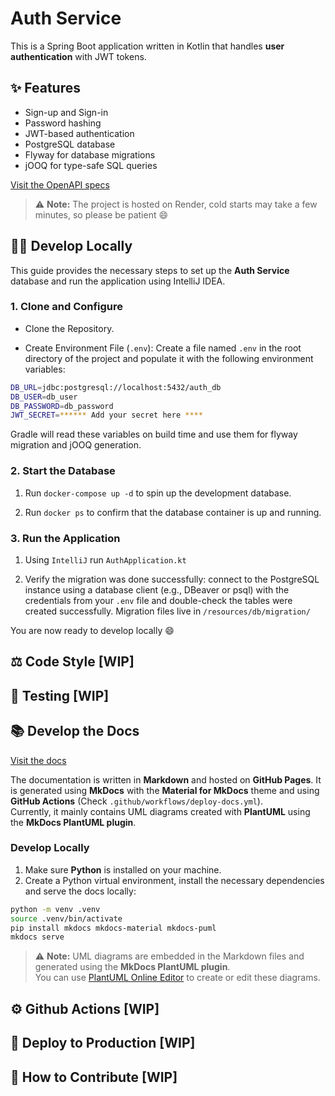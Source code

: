 # Auth Service

This is a Spring Boot application written in Kotlin that handles **user authentication** with JWT tokens.

## ✨ Features

- Sign-up and Sign-in
- Password hashing
- JWT-based authentication
- PostgreSQL database
- Flyway for database migrations
- jOOQ for type-safe SQL queries

[Visit the OpenAPI specs](https://auth-svc-qxq3.onrender.com/swagger-ui/index.html)
> ⚠️ **Note:** The project is hosted on Render, cold starts may take a few minutes, so please be patient 😄

## 🧑‍💻 Develop Locally

This guide provides the necessary steps to set up the **Auth Service** database and run the application using IntelliJ
IDEA.

### 1. Clone and Configure

- Clone the Repository.

- Create Environment File (`.env`):
  Create a file named `.env` in the root directory of the project and populate it with the following environment
  variables:

```bash
DB_URL=jdbc:postgresql://localhost:5432/auth_db
DB_USER=db_user
DB_PASSWORD=db_password
JWT_SECRET=****** Add your secret here ****
```

Gradle will read these variables on build time and use them for flyway migration and jOOQ generation.

### 2. Start the Database

1. Run `docker-compose up -d` to spin up the development database.

2. Run `docker ps` to confirm that the database container is up and running.

### 3. Run the Application

1. Using `IntelliJ` run `AuthApplication.kt`

2. Verify the migration was done successfully: connect to the PostgreSQL instance using a database client (e.g., DBeaver
   or psql) with the credentials from your `.env` file and double-check the tables were created successfully. Migration
   files live in `/resources/db/migration/`

You are now ready to develop locally 😄

## ⚖️ Code Style [WIP]

## 🧪 Testing [WIP]

## 📚 Develop the Docs

[Visit the docs](https://rodwan-bakkar.github.io/auth-svc/)

The documentation is written in **Markdown** and hosted on **GitHub Pages**. It is generated using **MkDocs** with
the **Material for MkDocs** theme and using **GitHub Actions** (Check `.github/workflows/deploy-docs.yml`).  
Currently, it mainly contains UML diagrams created with **PlantUML** using the **MkDocs PlantUML plugin**.

### Develop Locally

1. Make sure **Python** is installed on your machine.
2. Create a Python virtual environment, install the necessary dependencies and serve the docs locally:

```bash
python -m venv .venv
source .venv/bin/activate
pip install mkdocs mkdocs-material mkdocs-puml
mkdocs serve
```

> ⚠️ **Note:** UML diagrams are embedded in the Markdown files and generated using the **MkDocs PlantUML plugin**.  
> You can use [PlantUML Online Editor](https://editor.plantuml.com/) to create or edit these diagrams.

## ⚙️ Github Actions [WIP]

## 🚀 Deploy to Production [WIP]

## 🤝 How to Contribute [WIP]